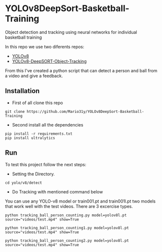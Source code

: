 
# YOLOv8DeepSort-Basketball-Training

Object detection and tracking using neural networks
for individual basketball training

In this repo we use two diferents repos:

+ [YOLOv8](https://github.com/ultralytics/ultralytics)
+ [YOLOv8-DeepSORT-Object-Tracking](https://github.com/MuhammadMoinFaisal/YOLOv8-DeepSORT-Object-Tracking)

From this I've created a python script that can detect a person and ball from a video and give a feedback.
## Installation

+ First of all clone this repo
```
git clone https://github.com/Mario31y/YOLOv8DeepSort-Basketball-Training
```
+ Second install all the dependencies
```
pip install -r requirements.txt
pip install ultralytics
```
    
## Run

To test this project follow the next steps:

- Setting the Directory.
```
cd yolo/v8/detect
```

- Do Tracking with mentioned command below

You can use any YOLO-v8 model or train001.pt and train001l.pt two models that work well with the test videos. There are 3 excercise types.
```
python tracking_ball_person_counting.py model=yolov8l.pt source="videos/test.mp4" show=True
```
```
python tracking_ball_person_counting1.py model=yolov8l.pt source="videos/test.mp4" show=True
```
```
python tracking_ball_person_counting2.py model=yolov8l.pt source="videos/test.mp4" show=True
```


